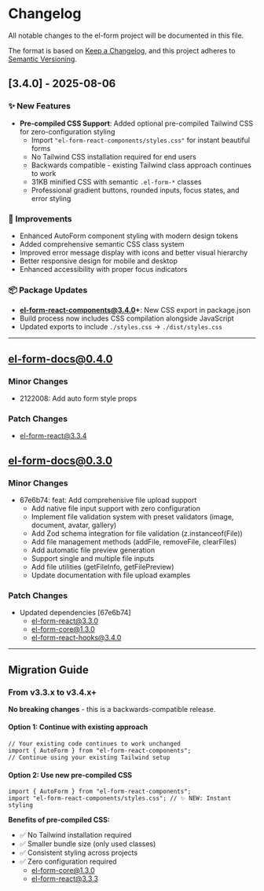 # Changelog

All notable changes to the el-form project will be documented in this file.

The format is based on [Keep a Changelog](https://keepachangelog.com/en/1.0.0/),
and this project adheres to [Semantic Versioning](https://semver.org/spec/v2.0.0.html).

## [3.4.0] - 2025-08-06

### ✨ New Features

- **Pre-compiled CSS Support**: Added optional pre-compiled Tailwind CSS for zero-configuration styling
  - Import `"el-form-react-components/styles.css"` for instant beautiful forms
  - No Tailwind CSS installation required for end users
  - Backwards compatible - existing Tailwind class approach continues to work
  - 31KB minified CSS with semantic `.el-form-*` classes
  - Professional gradient buttons, rounded inputs, focus states, and error styling

### 🔧 Improvements

- Enhanced AutoForm component styling with modern design tokens
- Added comprehensive semantic CSS class system
- Improved error message display with icons and better visual hierarchy
- Better responsive design for mobile and desktop
- Enhanced accessibility with proper focus indicators

### 📦 Package Updates

- **el-form-react-components@3.4.0+**: New CSS export in package.json
- Build process now includes CSS compilation alongside JavaScript
- Updated exports to include `./styles.css` -> `./dist/styles.css`

---

## el-form-docs@0.4.0

### Minor Changes

- 2122008: Add auto form style props

### Patch Changes

- el-form-react@3.3.4

## el-form-docs@0.3.0

### Minor Changes

- 67e6b74: feat: Add comprehensive file upload support
  - Add native file input support with zero configuration
  - Implement file validation system with preset validators (image, document, avatar, gallery)
  - Add Zod schema integration for file validation (z.instanceof(File))
  - Add file management methods (addFile, removeFile, clearFiles)
  - Add automatic file preview generation
  - Support single and multiple file inputs
  - Add file utilities (getFileInfo, getFilePreview)
  - Update documentation with file upload examples

### Patch Changes

- Updated dependencies [67e6b74]
  - el-form-react@3.3.0
  - el-form-core@1.3.0
  - el-form-react-hooks@3.4.0

---

## Migration Guide

### From v3.3.x to v3.4.x+

**No breaking changes** - this is a backwards-compatible release.

#### Option 1: Continue with existing approach

```tsx
// Your existing code continues to work unchanged
import { AutoForm } from "el-form-react-components";
// Continue using your existing Tailwind setup
```

#### Option 2: Use new pre-compiled CSS

```tsx
import { AutoForm } from "el-form-react-components";
import "el-form-react-components/styles.css"; // ✨ NEW: Instant styling
```

**Benefits of pre-compiled CSS:**

- ✅ No Tailwind installation required
- ✅ Smaller bundle size (only used classes)
- ✅ Consistent styling across projects
- ✅ Zero configuration required
  - el-form-core@1.3.0
  - el-form-react@3.3.3
